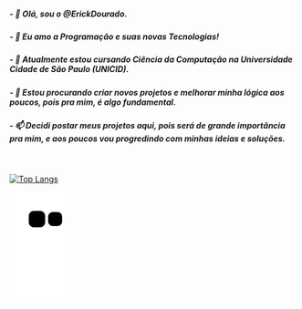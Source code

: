 <h5>- 👋 Olá, sou o @ErickDourado.</h5>
<h5>- 👀 Eu amo a Programação e suas novas Tecnologias!</h5>
<h5>- 🌱 Atualmente estou cursando Ciência da Computação na Universidade Cidade de São Paulo (UNICID).</h5>
<h5>- 💞️ Estou procurando criar novos projetos e melhorar minha lógica aos poucos, pois pra mim, é algo fundamental.</h5>
<h5>- 📫 Decidi postar meus projetos aqui, pois será de grande importância pra mim, e aos poucos vou progredindo com minhas ideias e soluções.</h5>

<br>

[![Top Langs](https://github-readme-stats.vercel.app/api/top-langs/?username=ErickDourado&theme=dark&bg_color=2b2bb2&layout=compact)](https://github.com/ErickDourado)



![Snake animation](https://github.com/ErickDourado/ErickDourado/blob/output/github-contribution-grid-snake.svg)

